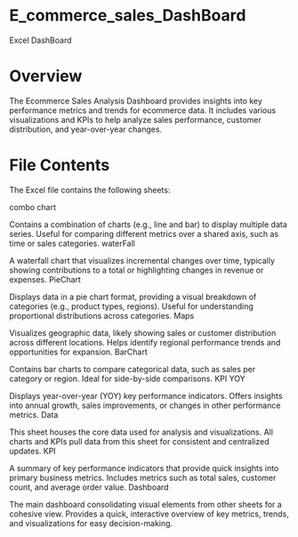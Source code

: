 # E_commerce_sales_DashBoard
Excel DashBoard

# Overview
The Ecommerce Sales Analysis Dashboard provides insights into key performance metrics and trends for ecommerce data. It includes various visualizations and KPIs to help analyze sales performance, customer distribution, and year-over-year changes.

# File Contents
The Excel file contains the following sheets:

combo chart

Contains a combination of charts (e.g., line and bar) to display multiple data series.
Useful for comparing different metrics over a shared axis, such as time or sales categories.
waterFall

A waterfall chart that visualizes incremental changes over time, typically showing contributions to a total or highlighting changes in revenue or expenses.
PieChart

Displays data in a pie chart format, providing a visual breakdown of categories (e.g., product types, regions).
Useful for understanding proportional distributions across categories.
Maps

Visualizes geographic data, likely showing sales or customer distribution across different locations.
Helps identify regional performance trends and opportunities for expansion.
BarChart

Contains bar charts to compare categorical data, such as sales per category or region.
Ideal for side-by-side comparisons.
KPI YOY

Displays year-over-year (YOY) key performance indicators.
Offers insights into annual growth, sales improvements, or changes in other performance metrics.
Data

This sheet houses the core data used for analysis and visualizations.
All charts and KPIs pull data from this sheet for consistent and centralized updates.
KPI

A summary of key performance indicators that provide quick insights into primary business metrics.
Includes metrics such as total sales, customer count, and average order value.
Dashboard

The main dashboard consolidating visual elements from other sheets for a cohesive view.
Provides a quick, interactive overview of key metrics, trends, and visualizations for easy decision-making.
